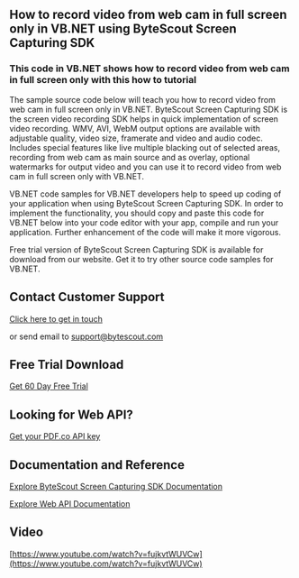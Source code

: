 ## How to record video from web cam in full screen only in VB.NET using ByteScout Screen Capturing SDK

### This code in VB.NET shows how to record video from web cam in full screen only with this how to tutorial

The sample source code below will teach you how to record video from web cam in full screen only in VB.NET. ByteScout Screen Capturing SDK is the screen video recording SDK helps in quick implementation of screen video recording. WMV, AVI, WebM output options are available with adjustable quality, video size, framerate and video and audio codec. Includes special features like live multiple blacking out of selected areas, recording from web cam as main source and as overlay, optional watermarks for output video and you can use it to record video from web cam in full screen only with VB.NET.

VB.NET code samples for VB.NET developers help to speed up coding of your application when using ByteScout Screen Capturing SDK. In order to implement the functionality, you should copy and paste this code for VB.NET below into your code editor with your app, compile and run your application. Further enhancement of the code will make it more vigorous.

Free trial version of ByteScout Screen Capturing SDK is available for download from our website. Get it to try other source code samples for VB.NET.

## Contact Customer Support

[Click here to get in touch](https://bytescout.zendesk.com/hc/en-us/requests/new?subject=ByteScout%20Screen%20Capturing%20SDK%20Question)

or send email to [support@bytescout.com](mailto:support@bytescout.com?subject=ByteScout%20Screen%20Capturing%20SDK%20Question) 

## Free Trial Download

[Get 60 Day Free Trial](https://bytescout.com/download/web-installer?utm_source=github-readme)

## Looking for Web API? 

[Get your PDF.co API key](https://pdf.co/documentation/api?utm_source=github-readme)

## Documentation and Reference

[Explore ByteScout Screen Capturing SDK Documentation](https://bytescout.com/documentation/index.html?utm_source=github-readme)

[Explore Web API Documentation](https://pdf.co/documentation/api?utm_source=github-readme)

## Video

[https://www.youtube.com/watch?v=fujkvtWUVCw](https://www.youtube.com/watch?v=fujkvtWUVCw)